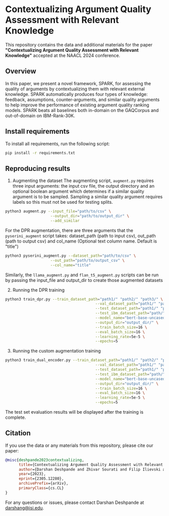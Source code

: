 # Contextualizing Argument Quality Assessment with Relevant Knowledge
This repository contains the data and additional materials for the paper **"Contextualizing Argument Quality Assessment with Relevant Knowledge"** accepted at the NAACL 2024 conference.

## Overview
In this paper, we present a novel framework, SPARK, for assessing the quality of arguments by contextualizing them with relevant external knowledge. SPARK automatically produces four types of knowledge: feedback, assumptions, counter-arguments, and similar quality arguments to help improve the performance of existing argument quality ranking models. SPARK beats all baselines both in-domain on the GAQCorpus and out-of-domain on IBM-Rank-30K.

## Install requirements
To install all requirements, run the following script:

```bash
pip install -r requirements.txt
```

## Reproducing results

1. Augmenting the dataset
The augmenting script, `augment.py` requires three input arguments: the input csv file, the output directory and an optional boolean argument which determines if a similar quality argument is to be sampled. Sampling a similar quality argument requires labels so this must not be used for testing splits.
```bash
python3 augment.py --input_file="path/to/csv" \
                    --output_dir="path/to/output_dir" \
                    --add_similar
```

For the DPR augmentation, there are three arguments that the `pyserini_augment` script takes: dataset_path (path to input csv), out_path (path to output csv) and col_name (Optional text column name. Default is "title")
```bash
python3 pyserini_augment.py --dataset_path="path/to/csv" \
                    --out_path="path/to/output_csv" \
                    --col_name="title"
```
Similarly, the `llama_augment.py` and `flan_t5_augment.py` scripts can be run by passing the input_file and output_dir to create those augmented datasets

2. Running the DPR training

```bash
python3 train_dpr.py --train_dataset_path="path1/" "path2/" "path3/" \
                                        --val_dataset_path="path1/" "path2/" "path3/" \
                                        --test_dataset_path="path1/" "path2/" "path3/" \
                                        --test_ibm_dataset_path="path/" \
                                        --model_name="bert-base-uncased" \
                                        --output_dir="output_dir/" \
                                        --train_batch_size=16 \
                                        --eval_batch_size=16 \
                                        --learning_rate=5e-5 \
                                        --epochs=5
```
3. Running the custom augmentation training

```bash
python3 train_dual_encoder.py --train_dataset_path="path1/" "path2/" "path3/" \
                                        --val_dataset_path="path1/" "path2/" "path3/" \
                                        --test_dataset_path="path1/" "path2/" "path3/" \
                                        --test_ibm_dataset_path="path/" \
                                        --model_name="bert-base-uncased" \
                                        --output_dir="output_dir/" \
                                        --train_batch_size=16 \
                                        --eval_batch_size=16 \
                                        --learning_rate=5e-5 \
                                        --epochs=5
```

The test set evaluation results will be displayed after the training is complete.

## Citation
If you use the data or any materials from this repository, please cite our paper:
```bibtex
@misc{deshpande2023contextualizing,
      title={Contextualizing Argument Quality Assessment with Relevant Knowledge},
      author={Darshan Deshpande and Zhivar Sourati and Filip Ilievski and Fred Morstatter},
      year={2023},
      eprint={2305.12280},
      archivePrefix={arXiv},
      primaryClass={cs.CL}
}
```
For any questions or issues, please contact Darshan Deshpande at darshang@isi.edu.

